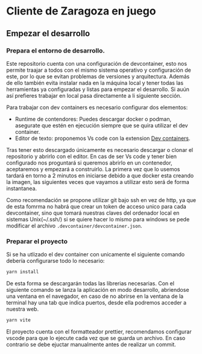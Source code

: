 # Cliente de Zaragoza en juego

## Empezar el desarrollo
### Prepara el entorno de desarrollo.

Este repositorio cuenta con una configuración de devcontainer, esto nos permite traajar a todos con el mismo
sistema operativo y configuración de este, por lo que se evitan problemas de versiones y arquitectura. Además de ello también evita instalar nada 
en la máquina local y tener todas las herramientas ya configuradas y listas para empezar el desarrollo. Si auún así prefieres trabajar en local 
pasa directamente a li siguiente sección.

Para trabajar con dev containers es necesario configurar dos elementos:
 - Runtime de contendores: Puedes descargar docker o podman, asegurate que estén en ejecución siempre que se quira utilizar el dev container.
 - Editor de texto: proponemos Vs code con la extension [Dev containers](https://marketplace.visualstudio.com/items?itemName=ms-vscode-remote.remote-containers).
 
 Tras tener esto descargado únicamente es necesario descargar o clonar el repositorio y abrirlo con el editor. En cas de ser Vs code y tener bien configurado
 nos proguntará si queremos abrirlo en un contenedor, aceptaremos y empezará a construirlo. La primera vez que lo usemos tardará en torno a 2 minutos en 
 iniciarse debido a que docker esta creando la imagen, las siguientes veces que vayamos a utilizar esto será de forma instantanea.
 
 Como recomendación se propone utilizar git bajo ssh en vez de http, ya que de esta fomrma no habrá que crear un token de acceso unico para cada devcontainer, 
 sino que tomará nuestras claves del ordenador local en sistemas Unix(~/.ssh/) si se quiere hacer lo mismo para windows se pede modificar el 
 archivo `.devcontainer/devcontainer.json`.
 
 ### Preparar el proyecto
 
 Si se ha utlizado el dev container con unicamente el siguiente comando debería configurarse todo lo necesario:
 ```bash
 yarn install
 ```
 De esta forma se descargarán todas las librerias necesarias.
 Con el siguiente comando se lanza la aplicación en modo desarrollo, abriendose una ventana en el navegador, en caso de no abrirse en la ventana de la 
 terminal hay una tab que indica puertos, desde ella podremos acceder a nuestra web.
  ```bash
 yarn vite
 ```

 El proyecto cuenta con el formatteador prettier, recomendamos configurar vscode para que lo ejecute cada vez que se guarda un archivo. En caso contrario 
 se debe ejuctar manualmente antes de realizar un commit.
